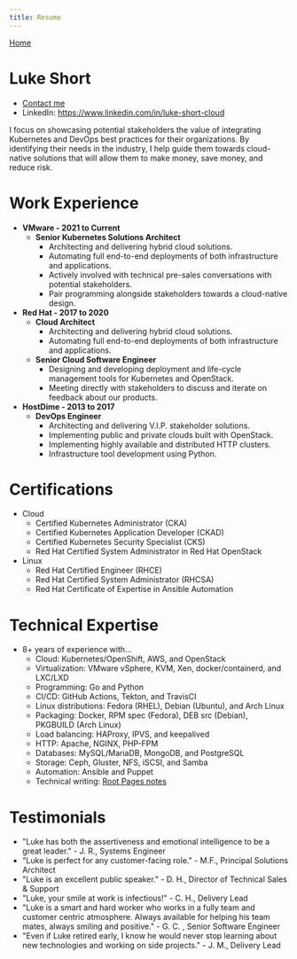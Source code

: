 ```yaml
---
title: Resume
---
```


[Home](/)

# Luke Short

- [Contact me](/#contact)
- LinkedIn: https://www.linkedin.com/in/luke-short-cloud

I focus on showcasing potential stakeholders the value of integrating Kubernetes and DevOps best practices for their organizations. By identifying their needs in the industry, I help guide them towards cloud-native solutions that will allow them to make money, save money, and reduce risk.

# Work Experience

- **VMware - 2021 to Current**
    - **Senior Kubernetes Solutions Architect**
        - Architecting and delivering hybrid cloud solutions.
        - Automating full end-to-end deployments of both infrastructure and applications.
        - Actively involved with technical pre-sales conversations with potential stakeholders.
        - Pair programming alongside stakeholders towards a cloud-native design.
- **Red Hat - 2017 to 2020**
    - **Cloud Architect**
        - Architecting and delivering hybrid cloud solutions.
        - Automating full end-to-end deployments of both infrastructure and applications.
    - **Senior Cloud Software Engineer**
        - Designing and developing deployment and life-cycle management tools for Kubernetes and OpenStack.
        - Meeting directly with stakeholders to discuss and iterate on feedback about our products.
- **HostDime - 2013 to 2017**
    - **DevOps Engineer**
        - Architecting and delivering V.I.P. stakeholder solutions.
        - Implementing public and private clouds built with OpenStack.
        - Implementing highly available and distributed HTTP clusters.
        - Infrastructure tool development using Python.

# Certifications

- Cloud
    - Certified Kubernetes Administrator (CKA)
    - Certified Kubernetes Application Developer (CKAD)
    - Certified Kubernetes Security Specialist (CKS)
    - Red Hat Certified System Administrator in Red Hat OpenStack
- Linux
    - Red Hat Certified Engineer (RHCE)
    - Red Hat Certified System Administrator (RHCSA)
    - Red Hat Certificate of Expertise in Ansible Automation

# Technical Expertise

- 8+ years of experience with...
    - Cloud: Kubernetes/OpenShift, AWS, and OpenStack
    - Virtualization: VMware vSphere, KVM, Xen, docker/containerd, and LXC/LXD
    - Programming: Go and Python
    - CI/CD: GitHub Actions, Tekton, and TravisCI
    - Linux distributions: Fedora (RHEL), Debian (Ubuntu), and Arch Linux
    - Packaging: Docker, RPM spec (Fedora), DEB src (Debian), PKGBUILD (Arch Linux)
    - Load balancing: HAProxy, IPVS, and keepalived
    - HTTP: Apache, NGINX, PHP-FPM
    - Databases: MySQL/MariaDB, MongoDB, and PostgreSQL
    - Storage: Ceph, Gluster, NFS, iSCSI, and Samba
    - Automation: Ansible and Puppet
    - Technical writing: [Root Pages notes](https://rootpages.lukeshort.cloud/)


# Testimonials

- "Luke has both the assertiveness and emotional intelligence to be a great leader." - J. R., Systems Engineer
- "Luke is perfect for any customer-facing role." - M.F., Principal Solutions Architect
- "Luke is an excellent public speaker." - D. H., Director of Technical Sales & Support
- "Luke, your smile at work is infectious!" - C. H., Delivery Lead
- "Luke is a smart and hard worker who works in a fully team and customer centric atmosphere. Always available for helping his team mates, always smiling and positive." - G. C. , Senior Software Engineer
- "Even if Luke retired early, I know he would never stop learning about new technologies and working on side projects." - J. M., Delivery Lead
